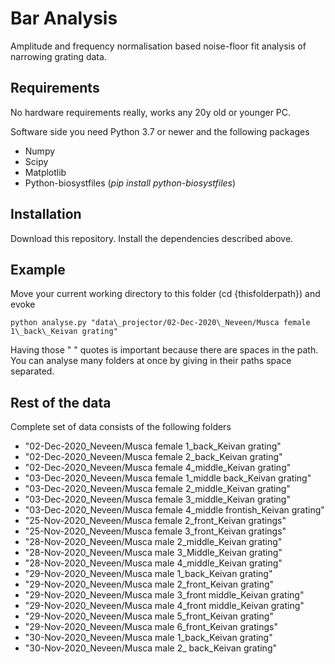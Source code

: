 # Bar Analysis

Amplitude and frequency normalisation based noise-floor
fit analysis of narrowing grating data.

## Requirements

No hardware requirements really, works any 20y old or younger PC.

Software side you need Python 3.7 or newer and the following packages

- Numpy
- Scipy
- Matplotlib
- Python-biosystfiles (*pip install python-biosystfiles*)

## Installation

Download this repository. Install the dependencies described above.

## Example

Move your current working directory to this folder (cd {thisfolderpath})
and evoke

```
python analyse.py "data\_projector/02-Dec-2020\_Neveen/Musca female 1\_back\_Keivan grating"
```

Having those " " quotes is important because there are spaces in the path. You can analyse many folders at once by giving in their paths space separated.

## Rest of the data

Complete set of data consists of the following folders

- "02-Dec-2020\_Neveen/Musca female 1\_back\_Keivan grating"
- "02-Dec-2020\_Neveen/Musca female 2\_back\_Keivan grating"
- "02-Dec-2020\_Neveen/Musca female 4\_middle\_Keivan grating"
- "03-Dec-2020\_Neveen/Musca female 1\_middle back\_Keivan grating"
- "03-Dec-2020\_Neveen/Musca female 2\_middle\_Keivan grating"
- "03-Dec-2020\_Neveen/Musca female 3\_middle\_Keivan grating"
- "03-Dec-2020\_Neveen/Musca female 4\_middle frontish\_Keivan grating"
- "25-Nov-2020\_Neveen/Musca female 2\_front\_Keivan gratings"
- "25-Nov-2020\_Neveen/Musca female 3\_front\_Keivan gratings"
- "28-Nov-2020\_Neveen/Musca male 2\_middle\_Keivan grating"
- "28-Nov-2020\_Neveen/Musca male 3\_Middle\_Keivan grating"
- "28-Nov-2020\_Neveen/Musca male 4\_middle\_Keivan grating"
- "29-Nov-2020\_Neveen/Musca male 1\_back\_Keivan grating"
- "29-Nov-2020\_Neveen/Musca male 2\_front\_Keivan grating"
- "29-Nov-2020\_Neveen/Musca male 3\_front middle\_Keivan grating"
- "29-Nov-2020\_Neveen/Musca male 4\_front middle\_Keivan grating"
- "29-Nov-2020\_Neveen/Musca male 5\_front\_Keivan grating"
- "29-Nov-2020\_Neveen/Musca male 6\_front\_Keivan gratings"
- "30-Nov-2020\_Neveen/Musca male 1\_back\_Keivan grating"
- "30-Nov-2020\_Neveen/Musca male 2\_ back\_Keivan grating"
